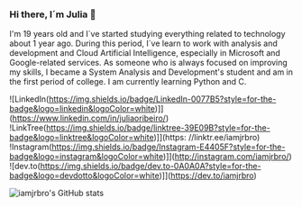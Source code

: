 ### Hi there, I´m Julia 👋

I'm 19 years old and I´ve started studying everything related to technology about 1 year ago. During this period, I´ve learn to work with analysis and development and Cloud Artificial Intelligence, especially in Microsoft and Google-related services. 
As someone who is always focused on improving my skills, I became a System Analysis and Development's student and am in the first period of college.
I am currently learning Python and C.


![LinkedIn(https://img.shields.io/badge/LinkedIn-0077B5?style=for-the-badge&logo=linkedin&logoColor=white)]](https://www.linkedin.com/in/juliaoribeiro/)
!LinkTree(https://img.shields.io/badge/linktree-39E09B?style=for-the-badge&logo=linktree&logoColor=white)]](https: //linktr.ee/iamjrbro) !Instagram(https://img.shields.io/badge/Instagram-E4405F?style=for-the-badge&logo=instagram&logoColor=white)]](http://instagram.com/iamjrbro/)
![dev.to(https://img.shields.io/badge/dev.to-0A0A0A?style=for-the-badge&logo=devdotto&logoColor=white)]](https://dev.to/iamjrbro)


![iamjrbro's GitHub stats](https://github-readme-stats.vercel.app/api?username=iamjrbro&show_icons=true&theme=tokyonight)
                            



<!--
**iamjrbro/iamjrbro** is a ✨ _special_ ✨ repository because its `README.md` (this file) appears on your GitHub profile.
